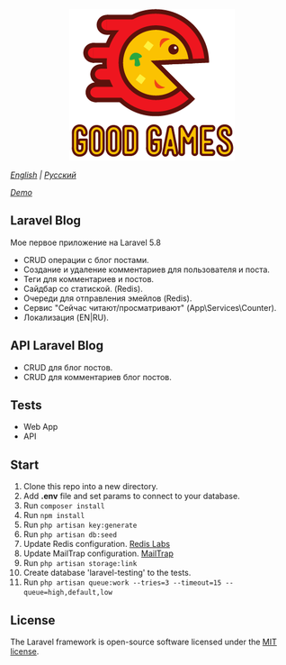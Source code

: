 <p align="center"><img src="public/images/site-full-logo.png"></p>

*[English](readme.md) | [Русский](readme-ru.md)*

*[Demo](https://devhub.space)*

## Laravel Blog

Мое первое приложение на Laravel 5.8 

- CRUD операции с блог постами.
- Создание и удаление комментариев для пользователя и поста.
- Теги для комментариев и постов.
- Сайдбар со статиской. (Redis).
- Очереди для отправления эмейлов (Redis).
- Сервис "Сейчас читают/просматривают" (App\Services\Counter).
- Локализация (EN|RU).

## API Laravel Blog

- CRUD для блог постов.
- CRUD для комментариев блог постов.

## Tests

- Web App
- API

## Start
 1. Clone this repo into a new directory.
 2. Add **.env** file and set params to connect to your database.
 3. Run `composer install`
 4. Run `npm install` 
 5. Run `php artisan key:generate`
 5. Run `php artisan db:seed`
 6. Update Redis configuration. [Redis Labs](https://redislabs.com/)
 7. Update MailTrap configuration. [MailTrap](https://mailtrap.io/)
 8. Run `php artisan storage:link`
 8. Create database 'laravel-testing' to the tests.
 8. Run `php artisan queue:work --tries=3 --timeout=15 --queue=high,default,low`
 
## License

The Laravel framework is open-source software licensed under the [MIT license](https://opensource.org/licenses/MIT).

